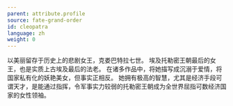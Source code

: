 ```yaml
---
parent: attribute.profile
source: fate-grand-order
id: cleopatra
language: zh
weight: 0
---
```


以美丽留存于历史上的悲剧女王，克娄巴特拉七世。
埃及托勒密王朝最后的女王，也是实质上古埃及最后的法老。
在诸多作品中，将她描写成沉溺于爱情，将国家私有化的妖艳美女，但事实正相反。
她拥有极高的智慧，尤其是经济手段可谓天才，是能通过指挥，令军事实力较弱的托勒密王朝成为全世界屈指可数经济国家的女性领袖。
